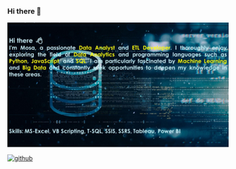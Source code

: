 ### Hi there 👋

![Data Analyst](githubprofile.jpg)





[<img src='https://cdn.jsdelivr.net/npm/simple-icons@3.0.1/icons/github.svg' alt='github' height='40'>](https://github.com/musahas)  




  

